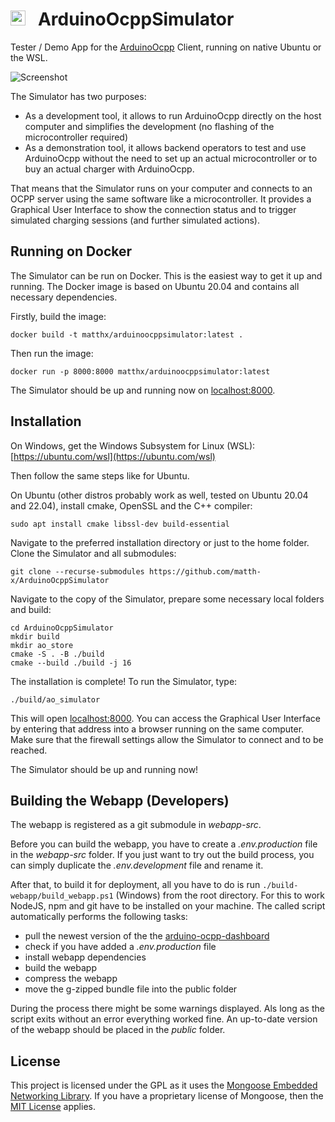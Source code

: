 # <img src="https://user-images.githubusercontent.com/63792403/133922028-fefc8abb-fde9-460b-826f-09a458502d17.png" alt="Icon" height="24"> &nbsp; ArduinoOcppSimulator

Tester / Demo App for the [ArduinoOcpp](https://github.com/matth-x/ArduinoOcpp) Client, running on native Ubuntu or the
WSL.

![Screenshot](https://github.com/agruenb/arduino-ocpp-dashboard/blob/master/docs/img/status_page.png)

The Simulator has two purposes:

- As a development tool, it allows to run ArduinoOcpp directly on the host computer and simplifies the development (no
  flashing of the microcontroller required)
- As a demonstration tool, it allows backend operators to test and use ArduinoOcpp without the need to set up an actual
  microcontroller or to buy an actual charger with ArduinoOcpp.

That means that the Simulator runs on your computer and connects to an OCPP server using the same software like a
microcontroller. It provides a Graphical User Interface to show the connection status and to trigger simulated charging
sessions (and further simulated actions).

## Running on Docker

The Simulator can be run on Docker. This is the easiest way to get it up and running. The Docker image is based on
Ubuntu 20.04 and contains all necessary dependencies.

Firstly, build the image:

```shell
docker build -t matthx/arduinoocppsimulator:latest .
```

Then run the image:

```shell
docker run -p 8000:8000 matthx/arduinoocppsimulator:latest
```

The Simulator should be up and running now on [localhost:8000](http://localhost:8000).

## Installation

On Windows, get the Windows Subsystem for Linux (WSL): [https://ubuntu.com/wsl](https://ubuntu.com/wsl)

Then follow the same steps like for Ubuntu.

On Ubuntu (other distros probably work as well, tested on Ubuntu 20.04 and 22.04), install cmake, OpenSSL and the C++
compiler:

```shell
sudo apt install cmake libssl-dev build-essential
```

Navigate to the preferred installation directory or just to the home folder. Clone the Simulator and all submodules:

```shell
git clone --recurse-submodules https://github.com/matth-x/ArduinoOcppSimulator
```

Navigate to the copy of the Simulator, prepare some necessary local folders and build:

```shell
cd ArduinoOcppSimulator
mkdir build
mkdir ao_store
cmake -S . -B ./build
cmake --build ./build -j 16
```

The installation is complete! To run the Simulator, type:

```shell
./build/ao_simulator
```

This will open [localhost:8000](http://localhost:8000). You can access the Graphical User Interface by entering that
address into a browser running on the same computer. Make sure that the firewall settings allow the Simulator to connect
and to be reached.

The Simulator should be up and running now!

## Building the Webapp (Developers)

The webapp is registered as a git submodule in *webapp-src*.

Before you can build the webapp, you have to create a *.env.production* file in the *webapp-src* folder. If you just
want to try out the build process, you can simply duplicate the *.env.development* file and rename it.

After that, to build it for deployment, all you have to do is run `./build-webapp/build_webapp.ps1` (Windows) from the
root directory.
For this to work NodeJS, npm and git have to be installed on your machine. The called script automatically performs the
following tasks:

- pull the newest version of the the [arduino-ocpp-dashboard](https://github.com/agruenb/arduino-ocpp-dashboard)
- check if you have added a *.env.production* file
- install webapp dependencies
- build the webapp
- compress the webapp
- move the g-zipped bundle file into the public folder

During the process there might be some warnings displayed. Als long as the script exits without an error everything
worked fine. An up-to-date version of the webapp should be placed in the *public* folder.

## License

This project is licensed under the GPL as it uses
the [Mongoose Embedded Networking Library](https://github.com/cesanta/mongoose). If you have a proprietary license of
Mongoose, then the [MIT License](https://github.com/matth-x/ArduinoOcpp/blob/master/LICENSE) applies.
